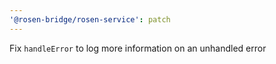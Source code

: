 ```yaml
---
'@rosen-bridge/rosen-service': patch
---
```


Fix `handleError` to log more information on an unhandled error
